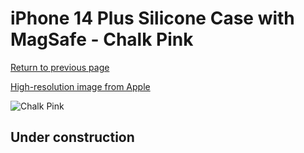 # iPhone 14 Plus Silicone Case with MagSafe - Chalk Pink

[Return to previous page](/iphone_14)

[High-resolution image from Apple](https://store.storeimages.cdn-apple.com/8756/as-images.apple.com/is/MPT73?wid=4500&hei=4500&fmt=png)

<div style="width: 500px"><img src="/everyphone/MPT73.png" alt="Chalk Pink"></div>

## Under construction
